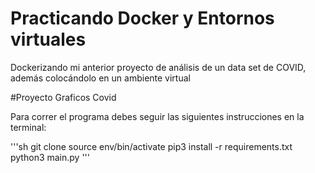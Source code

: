 # Practicando Docker y Entornos virtuales
Dockerizando mi anterior proyecto de análisis de un data set de COVID, además colocándolo en un ambiente virtual

#Proyecto Graficos Covid

Para correr el programa debes seguir las siguientes instrucciones en la terminal:

'''sh
    git clone
    source env/bin/activate
    pip3 install -r requirements.txt
    python3 main.py
'''
